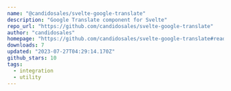 ```yaml
---
name: "@candidosales/svelte-google-translate"
description: "Google Translate component for Svelte"
repo_url: "https://github.com/candidosales/svelte-google-translate"
author: "candidosales"
homepage: "https://github.com/candidosales/svelte-google-translate#readme"
downloads: 7
updated: "2023-07-27T04:29:14.170Z"
github_stars: 10
tags: 
  - integration
  - utility
---
```


